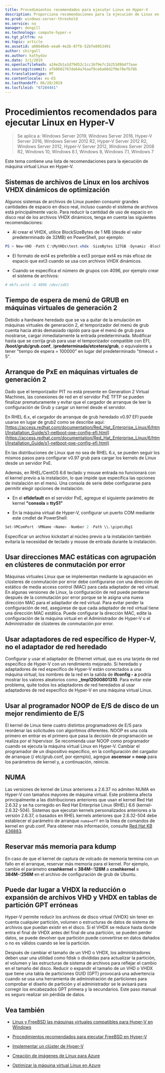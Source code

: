 ```yaml
---
title: Procedimientos recomendados para ejecutar Linux en Hyper-V
description: Proporciona recomendaciones para la ejecución de Linux en una máquina virtual
ms.prod: windows-server-threshold
ms.service: na
manager: dongill
ms.technology: compute-hyper-v
ms.tgt_pltfrm: na
ms.topic: article
ms.assetid: a08648eb-eea0-4e2b-87fb-52bfe8953491
author: shirgall
ms.author: kathydav
ms.date: 3/1/2019
ms.openlocfilehash: a24e2b1a1d79d52c1cc16f9e7c1b253d9b477aae
ms.sourcegitcommit: afb0602767de64a76aaf9ce6a60d2f0e78efb78b
ms.translationtype: MT
ms.contentlocale: es-ES
ms.lasthandoff: 06/20/2019
ms.locfileid: "67284441"
---
```

# <a name="best-practices-for-running-linux-on-hyper-v"></a>Procedimientos recomendados para ejecutar Linux en Hyper-V

>Se aplica a: Windows Server 2019, Windows Server 2016, Hyper-V Server 2016, Windows Server 2012 R2, Hyper-V Server 2012 R2, Windows Server 2012, Hyper-V Server 2012, Windows Server 2008 R2, Windows 10, Windows 8.1, Windows 8, Windows 7.1, Windows 7

Este tema contiene una lista de recomendaciones para la ejecución de máquina virtual Linux en Hyper-V.

## <a name="tuning-linux-file-systems-on-dynamic-vhdx-files"></a>Sistemas de archivos de Linux en los archivos VHDX dinámicos de optimización

Algunos sistemas de archivos de Linux pueden consumir grandes cantidades de espacio en disco real, incluso cuando el sistema de archivos está principalmente vacío. Para reducir la cantidad de uso de espacio en disco real de los archivos VHDX dinámicos, tenga en cuenta las siguientes recomendaciones:

* Al crear el VHDX, utilice BlockSizeBytes de 1 MB (desde el valor predeterminado de 32MB) en PowerShell, por ejemplo:

```Powershell
PS > New-VHD -Path C:\MyVHDs\test.vhdx -SizeBytes 127GB -Dynamic -BlockSizeBytes 1MB
```

* El formato de ext4 es preferible a ext3 porque ext4 es más eficaz de espacio que ext3 cuando se usa con archivos VHDX dinámicos.

* Cuando se especifica el número de grupos con 4096, por ejemplo crear el sistema de archivos:

```bash
# mkfs.ext4 -G 4096 /dev/sdX1

```

## <a name="grub-menu-timeout-on-generation-2-virtual-machines"></a>Tiempo de espera de menú de GRUB en máquinas virtuales de generación 2

Debido a hardware heredado que se va a quitar de la emulación en máquinas virtuales de generación 2, el temporizador del menú de grub cuenta hacia atrás demasiado rápido para que el menú de grub para mostrarse, cargar inmediatamente la entrada predeterminada. Modificar hasta que se corrija grub para usar el temporizador compatible con EFI, **/boot/grub/grub.conf**, /**predeterminada/etcetera/grub**, o equivalente a tener "tiempo de espera = 100000" en lugar del predeterminado "timeout = 5".

## <a name="pxe-boot-on-generation-2-virtual-machines"></a>Arranque de PxE en máquinas virtuales de generación 2

Dado que el temporizador PIT no está presente en Generation 2 Virtual Machines, las conexiones de red en el servidor PxE TFTP se pueden finalizar prematuramente y evitar que el cargador de arranque de leer la configuración de Grub y cargar un kernel desde el servidor.

En RHEL 6.x, el cargador de arranque de grub heredado v0.97 EFI puede usarse en lugar de grub2 como se describe aquí: [https://access.redhat.com/documentation/Red_Hat_Enterprise_Linux/6/html/Installation_Guide/s1-netboot-pxe-config-efi.html](https://access.redhat.com/documentation/Red_Hat_Enterprise_Linux/6/html/Installation_Guide/s1-netboot-pxe-config-efi.html)

En las distribuciones de Linux que no sea de RHEL 6.x, se pueden seguir los mismos pasos para configurar v0.97 grub para cargar los kernels de Linux desde un servidor PxE.

Además, en RHEL/CentOS 6.6 teclado y mouse entrada no funcionará con el kernel previo a la instalación, lo que impide que especifica las opciones de instalación en el menú. Una consola de serie debe configurarse para permitir elegir opciones de instalación.

* En el **efidefault** en el servidor PxE, agregue el siguiente parámetro de kernel **"consola = ttyS1"**

* En la máquina virtual de Hyper-V, configurar un puerto COM mediante este cmdlet de PowerShell:

```Powershell
Set-VMComPort -VMName <Name> -Number 2 -Path \\.\pipe\dbg1

```

Especificar un archivo kickstart al núcleo previo a la instalación también evitaría la necesidad de teclado y mouse de entrada durante la instalación.

## <a name="use-static-mac-addresses-with-failover-clustering"></a>Usar direcciones MAC estáticas con agrupación en clústeres de conmutación por error

Máquinas virtuales Linux que se implementan mediante la agrupación en clústeres de conmutación por error debe configurarse con una dirección de estático de media access control (MAC) para cada adaptador de red virtual. En algunas versiones de Linux, la configuración de red puede perderse después de la conmutación por error porque se le asigna una nueva dirección MAC para el adaptador de red virtual. Para evitar perder la configuración de red, asegúrese de que cada adaptador de red virtual tiene una dirección MAC estática. Puede configurar la dirección MAC, edite la configuración de la máquina virtual en el Administrador de Hyper-V o el Administrador de clústeres de conmutación por error.

## <a name="use-hyper-v-specific-network-adapters-not-the-legacy-network-adapter"></a>Usar adaptadores de red específico de Hyper-V, no el adaptador de red heredado

Configurar y usar el adaptador de Ethernet virtual, que es una tarjeta de red específico de Hyper-V con un rendimiento mejorado. Si heredado y adaptadores de red específico de Hyper-V están conectados a una máquina virtual, los nombres de la red en la salida de **ifconfig - a** podría mostrar los valores aleatorios como **_tmp12000801310**. Para evitar este problema, quite todos los adaptadores de red heredados al usar adaptadores de red específico de Hyper-V en una máquina virtual Linux.

## <a name="use-io-scheduler-noop-for-better-disk-io-performance"></a>Usar al programador NOOP de E/S de disco de un mejor rendimiento de E/S

El kernel de Linux tiene cuatro distintos programadores de E/S para reordenar las solicitudes con algoritmos diferentes. NOOP es una cola primero en entrar es el primero que pasa la decisión de programación se realiza por el hipervisor. Se recomienda usar NOOP como programador cuando se ejecuta la máquina virtual Linux en Hyper-V. Cambiar el programador de un dispositivo específico, en la configuración del cargador de arranque (/ etc/grub.conf, por ejemplo), agregue **ascensor = noop** para los parámetros de kernel y, a continuación, reinicie.

## <a name="numa"></a>NUMA

Las versiones de kernel de Linux anteriores a 2.6.37 no admiten NUMA en Hyper-V con tamaños mayores de máquina virtual. Este problema afecta principalmente a las distribuciones anteriores que usan el kernel Red Hat 2.6.32 y se ha corregido en Red Hat Enterprise Linux (RHEL) 6.6 (kernel-2.6.32-504). Sistemas que ejecutan kernels personalizados anteriores a la versión 2.6.37, o basados en RHEL kernels anteriores que 2.6.32-504 debe establecer el parámetro de arranque `numa=off` en la línea de comandos de kernel en grub.conf. Para obtener más información, consulte [Red Hat KB 436883](https://access.redhat.com/solutions/436883).

## <a name="reserve-more-memory-for-kdump"></a>Reservar más memoria para kdump

En caso de que el kernel de captura de volcado de memoria termina con un fallo en el arranque, reservar más memoria para el kernel. Por ejemplo, cambie el parámetro **crashkernel = 384M-:128M** a **crashkernel = 384M-:256M** en el archivo de configuración de grub de Ubuntu.

## <a name="shrinking-vhdx-or-expanding-vhd-and-vhdx-files-can-result-in-erroneous-gpt-partition-tables"></a>Puede dar lugar a VHDX la reducción o expansión de archivos VHD y VHDX en tablas de partición GPT erróneas

Hyper-V permite reducir los archivos de disco virtual (VHDX) sin tener en cuenta cualquier partición, volumen o estructuras de datos de sistema de archivos que puedan existir en el disco. Si el VHDX se reduce hasta donde entra el final de VHDX antes del final de una partición, se pueden perder datos, se puede devolver que partición puede convertirse en datos dañados o no es válidos cuando se lee la partición.

Después de cambiar el tamaño de un VHD o VHDX, los administradores deben usar una utilidad como fdisk o divididas para actualizar la partición, el volumen y las estructuras de sistema de archivos para reflejar el cambio en el tamaño del disco. Reducir o expandir el tamaño de un VHD o VHDX que tiene una tabla de particiones GUID (GPT) provocará una advertencia cuando se usa una herramienta de administración de particiones para comprobar el diseño de partición y el administrador se le avisará para corregir los encabezados GPT primera y la secundarios. Este paso manual es seguro realizar sin pérdida de datos.

## <a name="see-also"></a>Vea también

* [Linux y FreeBSD las máquinas virtuales compatibles para Hyper-V en Windows](Supported-Linux-and-FreeBSD-virtual-machines-for-Hyper-V-on-Windows.md)

* [Procedimientos recomendados para ejecutar FreeBSD en Hyper-V](Best-practices-for-running-FreeBSD-on-Hyper-V.md)

* [Implementar un clúster de Hyper-V](https://technet.microsoft.com/library/jj863389.aspx)

* [Creación de imágenes de Linux para Azure](https://docs.microsoft.com/azure/virtual-machines/linux/create-upload-generic)

* [Optimizar la máquina virtual Linux en Azure](https://docs.microsoft.com/azure/virtual-machines/linux/optimization)
